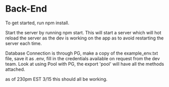 # Back-End

To get started, run npm install.

Start the server by running npm start. This will start a server which will hot reload the server as the dev is working on the app as to avoid restarting the server each time.

Database Connection is through PG, make a copy of the example_env.txt file, save it as .env, fill in the credentials available on request from the dev team. Look at using Pool with PG, the export 'pool' will have all the methods attached. 

as of 230pm EST 3/15 this should all be working. 

